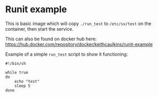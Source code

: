 # Runit example
This is basic image which will copy `./run_test` to `/etc/sv/test` on the container, then start the service.

This can also be found on docker hub here: https://hub.docker.com/repository/docker/keithcaulkins/runit-example

Example of a simple `run_test` script to show it functioning:

```
#!/bin/sh

while true
do 
    echo "test"
    sleep 5
done
```
